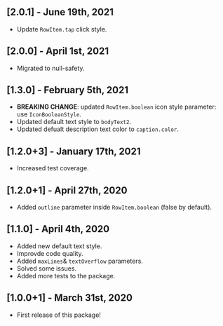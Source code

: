 ## [2.0.1] - June 19th, 2021

* Update `RowItem.tap` click style.

## [2.0.0] - April 1st, 2021

* Migrated to null-safety.

## [1.3.0] - February 5th, 2021

- **BREAKING CHANGE**: updated `RowItem.boolean` icon style parameter: use `IconBooleanStyle`.
- Updated default text style to `bodyText2`.
- Updated defualt description text color to `caption.color`.

## [1.2.0+3] - January 17th, 2021

- Increased test coverage.

## [1.2.0+1] - April 27th, 2020

- Added `outline` parameter inside `RowItem.boolean` (false by default).

## [1.1.0] - April 4th, 2020

- Added new default text style.
- Improvde code quality.
- Added `maxLines`& `textOverflow` parameters.
- Solved some issues.
- Added more tests to the package.

## [1.0.0+1] - March 31st, 2020

- First release of this package!
